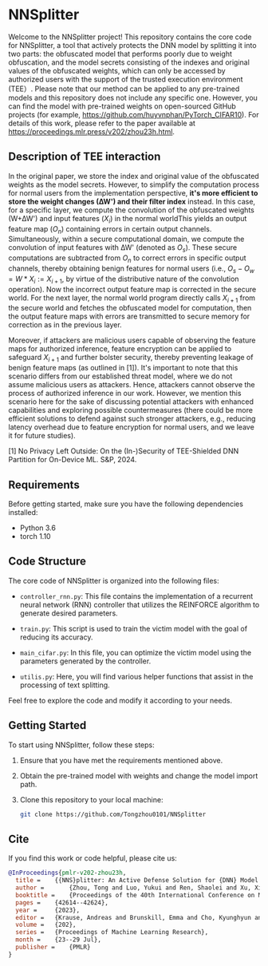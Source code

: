 # NNSplitter 

Welcome to the NNSplitter project! This repository contains the core code for NNSplitter, a tool that actively protects the DNN model by splitting it into two parts: the obfuscated model that performs poorly due to weight obfuscation, and the model secrets consisting of the indexes and original values of the obfuscated weights, which can only be accessed by authorized users with the support of the trusted execution environment (TEE）. Please note that our method can be applied to any pre-trained models and this repository does not include any specific one. However, you can find the model with pre-trained weights on open-sourced GitHub projects (for example, https://github.com/huyvnphan/PyTorch_CIFAR10). For details of this work, please refer to the paper available at https://proceedings.mlr.press/v202/zhou23h.html.

## Description of TEE interaction

In the original paper, we store the index and original value of the obfuscated weights as the model secrets. However, to simplify the computation process for normal users from the implementation perspective,  **it's more efficient to store the weight changes (∆W') and their filter index** instead. In this case, for a specific layer, we compute the convolution of the obfuscated weights (W+∆W') and input features ($X_i$) in the normal worldThis yields an output feature map ($O_n$) containing errors in certain output channels. Simultaneously, within a secure computational domain, we compute the convolution of input features with ∆W' (denoted as $O_s$). These secure computations are subtracted from $O_n$ to correct errors in specific output channels, thereby obtaining benign features for normal users (i.e., $O_s - O_w = W * X_i := X_{i+1}$, by virtue of the distributive nature of the convolution operation).  Now the incorrect output feature map is corrected in the secure world. For the next layer, the normal world program directly calls $X_{i+1}$ from the secure world and fetches the obfuscated model for computation, then the output feature maps with errors are transmitted to secure memory for correction as in the previous layer. 

Moreover, if attackers are malicious users capable of observing the feature maps for authorized inference, feature encryption can be applied to safeguard $X_{i+1}$ and further bolster security, thereby preventing leakage of benign feature maps (as outlined in [1]). It's important to note that this scenario differs from our established threat model, where we do not assume malicious users as attackers. Hence, attackers cannot observe the process of authorized inference in our work. However, we mention this scenario here for the sake of discussing potential attackers with enhanced capabilities and exploring possible countermeasures (there could be more efficient solutions to defend against such stronger attackers, e.g., reducing latency overhead due to feature encryption for normal users, and we leave it for future studies).

[1] No Privacy Left Outside: On the (In-)Security of TEE-Shielded DNN Partition for On-Device ML. S&P, 2024.

## Requirements

Before getting started, make sure you have the following dependencies installed:

- Python 3.6
- torch 1.10

## Code Structure

The core code of NNSplitter is organized into the following files:

- `controller_rnn.py`: This file contains the implementation of a recurrent neural network (RNN) controller that utilizes the REINFORCE algorithm to generate desired parameters.

- `train.py`: This script is used to train the victim model with the goal of reducing its accuracy.

- `main_cifar.py`: In this file, you can optimize the victim model using the parameters generated by the controller.

- `utilis.py`: Here, you will find various helper functions that assist in the processing of text splitting.

Feel free to explore the code and modify it according to your needs.

## Getting Started

To start using NNSplitter, follow these steps:

1. Ensure that you have met the requirements mentioned above.

2. Obtain the pre-trained model with weights and change the model import path.

3. Clone this repository to your local machine:

   ```bash
   git clone https://github.com/Tongzhou0101/NNSplitter

## Cite

If you find this work or code helpful, please cite us:

```bibtex
@InProceedings{pmlr-v202-zhou23h,
  title = 	 {{NNS}plitter: An Active Defense Solution for {DNN} Model via Automated Weight Obfuscation},
  author =       {Zhou, Tong and Luo, Yukui and Ren, Shaolei and Xu, Xiaolin},
  booktitle = 	 {Proceedings of the 40th International Conference on Machine Learning},
  pages = 	 {42614--42624},
  year = 	 {2023},
  editor = 	 {Krause, Andreas and Brunskill, Emma and Cho, Kyunghyun and Engelhardt, Barbara and Sabato, Sivan and Scarlett, Jonathan},
  volume = 	 {202},
  series = 	 {Proceedings of Machine Learning Research},
  month = 	 {23--29 Jul},
  publisher =    {PMLR}
}
```
